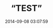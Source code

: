 ---
layout: cards
title:  “TEST” 
date:   2014-09-08 03:07:59
categories: chef

image: "Sean Dimin and Capt David Tucker.jpeg"
image-description: tets

restaurant: hete
fisherman: Capt. David Tucker
dock: Beaufort, NC
---